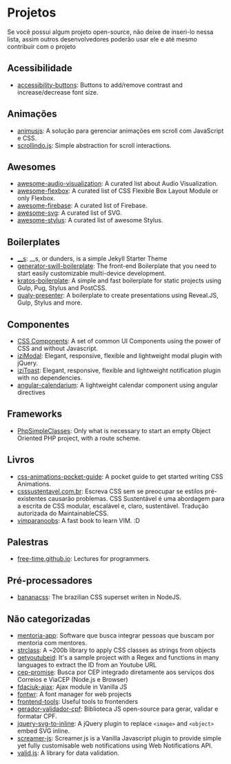 # Projetos

Se você possui algum projeto open-source, não deixe de inseri-lo nessa lista, assim outros desenvolvedores poderão usar ele e até mesmo contribuir com o projeto

## Acessibilidade

* [accessibility-buttons](http://tiagoporto.github.io/accessibility-buttons/): Buttons to add/remove contrast and increase/decrease font size.

## Animações

* [animusjs](https://github.com/soutomario/animusjs): A solução para gerenciar animações em scroll com JavaScript e CSS.
* [scrollindo.js](https://github.com/afonsopacifer/scrollindo.js): Simple abstraction for scroll interactions.

## Awesomes

* [awesome-audio-visualization](https://github.com/willianjusten/awesome-audio-visualization): A curated list about Audio Visualization.
* [awesome-flexbox](https://github.com/afonsopacifer/awesome-flexbox): A curated list of CSS Flexible Box Layout Module or only Flexbox.
* [awesome-firebase](https://github.com/afonsopacifer/awesome-firebase): A curated list of Firebase.
* [awesome-svg](https://github.com/willianjusten/awesome-svg): A curated list of SVG.
* [awesome-stylus](https://github.com/diogomoretti/awesome-stylus): A curated list of awesome Stylus.

## Boilerplates

* [__s](https://github.com/woliveiras/__s): __s, or dunders, is a simple Jekyll Starter Theme
* [generator-swill-boilerplate](https://github.com/tiagoporto/generator-swill-boilerplate): The front-end Boilerplate that you need to start easily customizable multi-device development.
* [kratos-boilerplate](https://github.com/LFeh/kratos-boilerplate): A simple and fast boilerplate for static projects using Gulp, Pug, Stylus and PostCSS.
* [qualy-presenter](https://github.com/Qualy-org/qualy-presenter): A boilerplate to create presentations using Reveal.JS, Gulp, Stylus and more.

## Componentes

* [CSS Components](https://github.com/LFeh/css-components): A set of common UI Components using the power of CSS and without Javascript. 
* [iziModal](https://github.com/dolce/iziModal): Elegant, responsive, flexible and lightweight modal plugin with jQuery.
* [iziToast](https://github.com/dolce/iziToast): Elegant, responsive, flexible and lightweight notification plugin with no dependencies.
* [angular-calendarium](https://github.com/lazarofl/angular-calendarium): A lightweight calendar component using angular directives

## Frameworks

* [PhpSimpleClasses](https://github.com/zimaldo/PhpSimpleClasses): Only what is necessary to start an empty Object Oriented PHP project, with a route scheme.

## Livros

* [css-animations-pocket-guide](https://github.com/daliannyvieira/css-animations-pocket-guide): A pocket guide to get started writing CSS Animations.
* [csssustentavel.com.br](https://github.com/csssustentavel/csssustentavel.com.br): Escreva CSS sem se preocupar se estilos pré-existentes causarão problemas. CSS Sustentável é uma abordagem para a escrita de CSS modular, escalável e, claro, sustentável. Tradução autorizada do MaintainableCSS.
* [vimparanoobs](https://github.com/woliveiras/vimparanoobs): A fast book to learn VIM. :D

## Palestras 

* [free-time.github.io](https://github.com/free-time/free-time.github.io): Lectures for programmers.

## Pré-processadores

* [bananacss](https://github.com/bananacss/bananacss): The brazilian CSS superset writen in NodeJS.

## Não categorizadas
* [mentoria-app](https://github.com/MentoriaApp/): Software que busca integrar pessoas que buscam por mentoria com mentores.
* [strclass](https://github.com/fdaciuk/): A ~200b library to apply CSS classes as strings from objects
* [getyoutubeid](https://github.com/soutomario/getyoutubeid):  It's a sample project with a Regex and functions in many languages to extract the ID from an Youtube URL
* [cep-promise](https://github.com/filipedeschamps/cep-promise): Busca por CEP integrado diretamente aos serviços dos Correios e ViaCEP (Node.js e Browser)
* [fdaciuk-ajax](https://github.com/fdaciuk/ajax): Ajax module in Vanilla JS
* [fontwr](https://github.com/raphaklaus/fontwr): A font manager for web projects
* [frontend-tools](https://github.com/LFeh/frontend-tools): Useful tools to frontenders
* [gerador-validador-cpf](https://github.com/tiagoporto/gerador-validador-cpf): Biblioteca JS open-source para gerar, validar e formatar CPF.
* [jquery-svg-to-inline](https://github.com/tiagoporto/jquery-svg-to-inline): A jQuery plugin to replace `<image>` and `<object>` embed SVG inline.
* [screamer-js](https://github.com/willianjusten/screamer-js): Screamer.js is a Vanilla Javascript plugin to provide simple yet fully customisable web notifications using Web Notifications API.
* [valid.js](https://github.com/dleitee/valid.js): A library for data validation.
